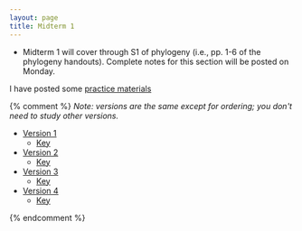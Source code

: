 ```yaml
---
layout: page
title: Midterm 1
---
```


* Midterm 1 will cover through S1 of phylogeny (i.e., pp. 1-6 of the phylogeny handouts). Complete notes for this section will be posted on Monday.

I have posted some [practice materials](practice.html)

{% comment %} 
_Note: versions are the same except for ordering; you don't need to study other versions._

* [Version 1](/tests/midterm1.1.test.pdf)
	* [Key](/tests/midterm1.1.key.pdf)
* [Version 2](/tests/midterm1.2.test.pdf)
	* [Key](/tests/midterm1.2.key.pdf)
* [Version 3](/tests/midterm1.3.test.pdf)
	* [Key](/tests/midterm1.3.key.pdf)
* [Version 4](/tests/midterm1.4.test.pdf)
	* [Key](/tests/midterm1.4.key.pdf)

{% endcomment %} 
